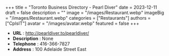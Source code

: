 +++
title = "Toronto Business Directory - Pearl Diver"
date = 2023-12-11
draft = false
description = ""
image = "/images/Restaurant.webp"
imageBig = "/images/Restaurant.webp"
categories = ["Restaurants"]
authors = ["CplsIT"]
avatar = "/images/avatar.webp"
featured = false
+++


* **URL** :  http://pearldiver.to/pearldiver/
* **Description** : None
* **Telephone** : 416-366-7827
* **Address** : 100 Adelaide Street East